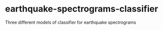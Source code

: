 # earthquake-spectrograms-classifier
Three different models of classifier for earthquake spectrograms
